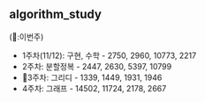 ## algorithm_study

(🏁:이번주)
- 1주차(11/12): 구현, 수학 - 2750, 2960, 10773, 2217
- 2주차: 분할정복 - 2447, 2630, 5397, 10799
- 🏁3주차: 그리디 - 1339, 1449, 1931, 1946
- 4주차: 그래프 - 14502, 11724, 2178, 2667
